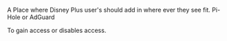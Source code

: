 A Place where Disney Plus user's should add in where ever they see fit. Pi-Hole or AdGuard

To gain access or disables access.
